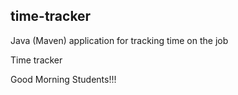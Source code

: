 ## time-tracker
Java (Maven) application for tracking time on the job

Time tracker

Good Morning Students!!!
